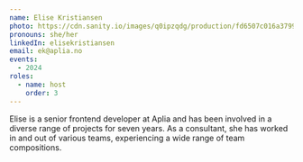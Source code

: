 ```yaml
---
name: Elise Kristiansen
photo: https://cdn.sanity.io/images/q0ipzqdg/production/fd6507c016a37999e0b3d2bc31a6df23fd2960f5-934x935.jpg
pronouns: she/her
linkedIn: elisekristiansen
email: ek@aplia.no
events:
  - 2024
roles:
  - name: host
    order: 3
---
```


Elise is a senior frontend developer at Aplia and has been involved in a diverse range of projects for seven years. As a consultant, she has worked in and out of various teams, experiencing a wide range of team compositions.
